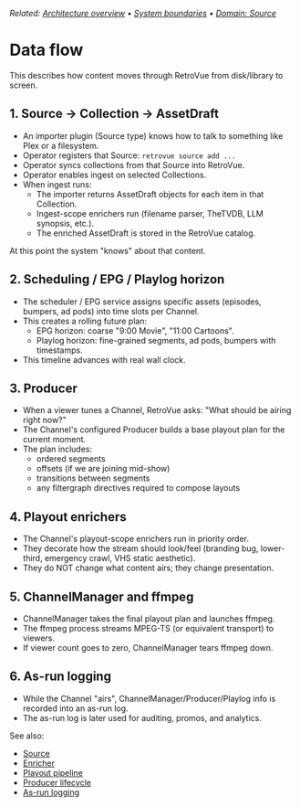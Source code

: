 _Related: [Architecture overview](ArchitectureOverview.md) • [System boundaries](SystemBoundaries.md) • [Domain: Source](../domain/Source.md)_

# Data flow

This describes how content moves through RetroVue from disk/library to screen.

## 1. Source → Collection → AssetDraft

- An importer plugin (Source type) knows how to talk to something like Plex or a filesystem.
- Operator registers that Source: `retrovue source add ...`
- Operator syncs collections from that Source into RetroVue.
- Operator enables ingest on selected Collections.
- When ingest runs:
  - The importer returns AssetDraft objects for each item in that Collection.
  - Ingest-scope enrichers run (filename parser, TheTVDB, LLM synopsis, etc.).
  - The enriched AssetDraft is stored in the RetroVue catalog.

At this point the system "knows" about that content.

## 2. Scheduling / EPG / Playlog horizon

- The scheduler / EPG service assigns specific assets (episodes, bumpers, ad pods) into time slots per Channel.
- This creates a rolling future plan:
  - EPG horizon: coarse "9:00 Movie", "11:00 Cartoons".
  - Playlog horizon: fine-grained segments, ad pods, bumpers with timestamps.
- This timeline advances with real wall clock.

## 3. Producer

- When a viewer tunes a Channel, RetroVue asks: "What should be airing right now?"
- The Channel's configured Producer builds a base playout plan for the current moment.
- The plan includes:
  - ordered segments
  - offsets (if we are joining mid-show)
  - transitions between segments
  - any filtergraph directives required to compose layouts

## 4. Playout enrichers

- The Channel's playout-scope enrichers run in priority order.
- They decorate how the stream should look/feel (branding bug, lower-third, emergency crawl, VHS static aesthetic).
- They do NOT change what content airs; they change presentation.

## 5. ChannelManager and ffmpeg

- ChannelManager takes the final playout plan and launches ffmpeg.
- The ffmpeg process streams MPEG-TS (or equivalent transport) to viewers.
- If viewer count goes to zero, ChannelManager tears ffmpeg down.

## 6. As-run logging

- While the Channel "airs", ChannelManager/Producer/Playlog info is recorded into an as-run log.
- The as-run log is later used for auditing, promos, and analytics.

See also:

- [Source](../domain/Source.md)
- [Enricher](../domain/Enricher.md)
- [Playout pipeline](../domain/PlayoutPipeline.md)
- [Producer lifecycle](../runtime/ProducerLifecycle.md)
- [As-run logging](../runtime/AsRunLogging.md)
